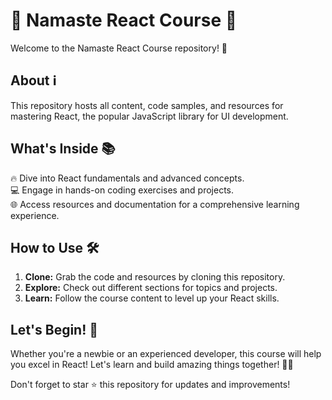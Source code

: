 # 🌟 Namaste React Course 🚀

Welcome to the Namaste React Course repository! 🎉

## About ℹ️
This repository hosts all content, code samples, and resources for mastering React, the popular JavaScript library for UI development.

## What's Inside 📚
🔥 Dive into React fundamentals and advanced concepts.  
💻 Engage in hands-on coding exercises and projects.  
🌐 Access resources and documentation for a comprehensive learning experience.

## How to Use 🛠️
1. **Clone:** Grab the code and resources by cloning this repository.
2. **Explore:** Check out different sections for topics and projects.
3. **Learn:** Follow the course content to level up your React skills.

## Let's Begin! 🚀
Whether you're a newbie or an experienced developer, this course will help you excel in React! Let's learn and build amazing things together! 🌈✨

Don't forget to star ⭐ this repository for updates and improvements!
